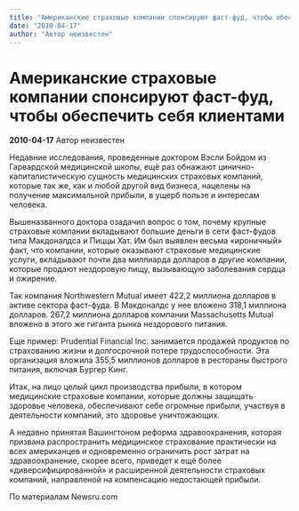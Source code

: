 ```yaml
---
title: "Американские страховые компании спонсируют фаст-фуд, чтобы обеспечить себя клиентами"
date: "2010-04-17"
author: "Автор неизвестен"
---
```


# Американские страховые компании спонсируют фаст-фуд, чтобы обеспечить себя клиентами

**2010-04-17** Автор неизвестен

Недавние исследования, проведенные доктором Вэсли Бойдом из Гарвардской медицинской школы, ещё раз обнажают цинично-капиталистическую сущность медицинских страховых компаний, которые так же, как и любой другой вид бизнеса, нацелены на получение максимальной прибыли, в ущерб пользе и интересам человека.

Вышеназванного доктора озадачил вопрос о том, почему крупные страховые компании вкладывают большие деньги в сети фаст-фудов типа Макдоналдса и Пиццы Хат. Им был выявлен весьма «ироничный» факт, что компании, которые оказывают страховые медицинские услуги, вкладывают почти два миллиарда долларов в другие компании, которые продают нездоровую пищу, вызывающую заболевания сердца и ожирение.

Так компания Northwestern Mutual имеет 422,2 миллиона долларов в активе сектора фаст-фуда. В Макдоналдс у нее вложено 318,1 миллиона долларов. 267,2 миллиона долларов компании Massachusetts Mutual вложено в этого же гиганта рынка нездорового питания.

Еще пример: Prudential Financial Inc. занимается продажей продуктов по страхованию жизни и долгосрочной потере трудоспособности. Эта организация вложила 355,5 миллионов долларов в рестораны быстрого питания, включая Бургер Кинг.

Итак, на лицо целый цикл производства прибыли, в котором медицинские страховые компании, которые должны защищать здоровье человека, обеспечивают себе огромные прибыли, участвуя в деятельности компаний, это здоровье уничтожающих.

А недавно принятая Вашингтоном реформа здравоохранения, которая призвана распространить медицинское страхование практически на всех американцев и одновременно ограничить рост затрат на здравоохранение, скорее всего, приведет к ещё более «диверсифицированной» и расширенной деятельности страховых компаний, направленой на компенсацию недостающей прибыли.

По материалам Newsru.com